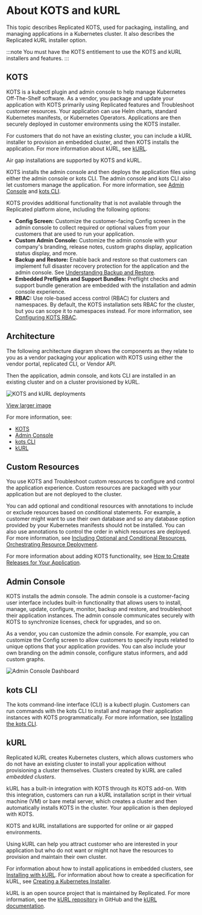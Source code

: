 # About KOTS and kURL

This topic describes Replicated KOTS, used for packaging, installing, and managing applications in a Kubernetes cluster. It also describes the Replicated kURL installer option.

:::note
You must have the KOTS entitlement to use the KOTS and kURL installers and features.
:::

## KOTS

KOTS is a kubectl plugin and admin console to help manage Kubernetes Off-The-Shelf software. As a vendor, you package and update your application with KOTS primarily using Replicated features and Troubleshoot customer resources. Your application can use Helm charts, standard Kubernetes manifests, or Kubernetes Operators. Applications are then securely deployed in customer environments using the KOTS installer. 

For customers that do not have an existing cluster, you can include a kURL installer to provision an embedded cluster, and then KOTS installs the application. For more information about kURL, see [kURL](#kurl).

Air gap installations are supported by KOTS and kURL.

KOTS installs the admin console and then deploys the application files using either the admin console or kots CLI. The admin console and kots CLI also let customers manage the application. For more information, see [Admin Console](#admin-console) and [kots CLI](#kots-cli).

KOTS provides additional functionality that is not available through the Replicated platform alone, including the following options:

- **Config Screen:** Customize the customer-facing Config screen in the admin console to collect required or optional values from your customers that are used to run your application. 
- **Custom Admin Console:** Customize the admin console with your company's branding, release notes, custom graphs display, application status display, and more.
- **Backup and Restore:** Enable back and restore so that customers can implement full disaster recovery protection for the application and the admin console. See [Understanding Backup and Restore](snapshots-overview).
- **Embedded Preflights and Support Bundles:** Preflight checks and support bundle generation are embedded with the installation and admin console experience.
- **RBAC:** Use role-based access control (RBAC) for clusters and namespaces. By default, the KOTS installation sets RBAC for the cluster, but you can scope it to namespaces instead. For more information, see [Configuring KOTS RBAC](packaging-rbac).

## Architecture

The following architecture diagram shows the components as they relate to you as a vendor packaging your application with KOTS using either the vendor portal, replicated CLI, or Vendor API.

 Then the application, admin console, and kots CLI are installed in an existing cluster and on a cluster provisioned by kURL.

![KOTS and kURL deployments](/images/replicated-components-diagram.png)

[View larger image](/images/replicated-components-diagram.png)

For more information, see:

- [KOTS](#kots)
- [Admin Console](#admin-console)
- [kots CLI](#kots-cli)
- [kURL](#kurl)

## Custom Resources

You use KOTS and Troubleshoot custom resources to configure and control the application experience. Custom resources are packaged with your application but are not deployed to the cluster. 

You can add optional and conditional resources with annotations to include or exclude resources based on conditional statements. For example, a customer might want to use their own database and so any database option provided by your Kubernetes manifests should not be installed. You can also use annotations to control the order in which resources are deployed. For more information, see [Including Optional and Conditional Resources](packaging-include-resources), [Orchestrating Resource Deployment](orchestrating-resource-deployment).

For more information about adding KOTS functionality, see [How to Create Releases for Your Application](distributing-workflow).


## Admin Console

KOTS installs the admin console. The admin console is a customer-facing user interface includes built-in functionality that allows users to install, manage, update, configure, monitor, backup and restore, and troubleshoot their application instances. The admin console communicates securely with KOTS to synchronize licenses, check for upgrades, and so on. 

As a vendor, you can customize the admin console. For example, you can customize the Config screen to allow customers to specify inputs related to unique options that your application provides. You can also include your own branding on the admin console, configure status informers, and add custom graphs.

![Admin Console Dashboard](/images/guides/kots/application.png)

## kots CLI

The kots command-line interface (CLI) is a kubectl plugin. Customers can run commands with the kots CLI to install and manage their application instances with KOTS programmatically. For more information, see [Installing the kots CLI](/reference/kots-cli-getting-started).

## kURL

Replicated kURL creates Kubernetes clusters, which allows customers who do not have an existing cluster to install your application without provisioning a cluster themselves. Clusters created by kURL are called _embedded clusters_.

kURL has a built-in integration with KOTS through its KOTS add-on. With this integration, customers can run a kURL installation script in their virtual machine (VM) or bare metal server, which creates a cluster and then automatically installs KOTS in the cluster. Your application is then deployed with KOTS. 

KOTS and kURL installations are supported for online or air gapped environments.

Using kURL can help you attract customer who are interested in your application but who do not want or might not have the resources to provision and maintain their own cluster.

For information about how to install applications in embedded clusters, see [Installing with kURL](/enterprise/installing-embedded-cluster). For information about how to create a specification for kURL, see [Creating a Kubernetes Installer](/vendor/packaging-embedded-kubernetes).

kURL is an open source project that is maintained by Replicated. For more information, see the [kURL repository](https://github.com/replicatedhq/kURL) in GitHub and the [kURL documentation](https://kurl.sh).
